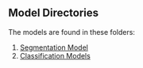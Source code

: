 ## Model Directories
The models are found in these folders:

1. [Segmentation Model](./notebooks/Train_Segmentation.ipynb)
2. [Classification Models](./notebook/RSNA_Classification,ipynb)
